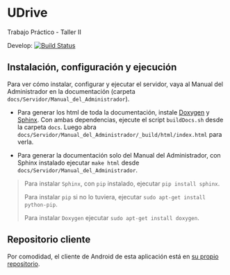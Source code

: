 # UDrive
Trabajo Práctico - Taller II

Develop: [![Build Status](https://travis-ci.org/toblich/UDrive.svg?branch=develop)](https://travis-ci.org/toblich/UDrive)

## Instalación, configuración y ejecución
Para ver cómo instalar, configurar y ejecutar el servidor, vaya al Manual del Administrador en la documentación (carpeta `docs/Servidor/Manual_del_Administrador`).

- Para generar los html de toda la documentación, instale [Doxygen](http://www.stack.nl/~dimitri/doxygen/) y [Sphinx](http://sphinx-doc.org/). Con ambas dependencias, ejecute el script `buildDocs.sh` desde la carpeta `docs`. Luego abra `docs/Servidor/Manual_del_Administrador/_build/html/index.html` para verla.

- Para generar la documentación solo del Manual del Administrador, con Sphinx instalado ejecutar `make html` desde `docs/Servidor/Manual_del_Administrador`.

> Para instalar `Sphinx`, con `pip` instalado, ejecutar `pip install sphinx`.
>
> Para instalar `pip` si no lo tuviera, ejecutar `sudo apt-get install python-pip`.
>
> Para instalar `Doxygen` ejecutar `sudo apt-get install doxygen`.

## Repositorio cliente
Por comodidad, el cliente de Android de esta aplicación está en [su propio repositorio](https://github.com/plandino/clienteUdrive).